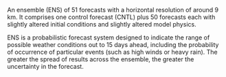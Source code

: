 An ensemble (ENS) of 51 forecasts with a horizontal resolution of around 9 km.
It comprises one control forecast (CNTL) plus 50 forecasts each with slightly altered initial conditions and slightly altered model physics.

ENS is a probabilistic forecast system designed to indicate the range of possible weather conditions out to 15 days ahead, including the probability of occurrence of particular events (such as high winds or heavy rain). The greater the spread of results across the ensemble, the greater the uncertainty in the forecast.